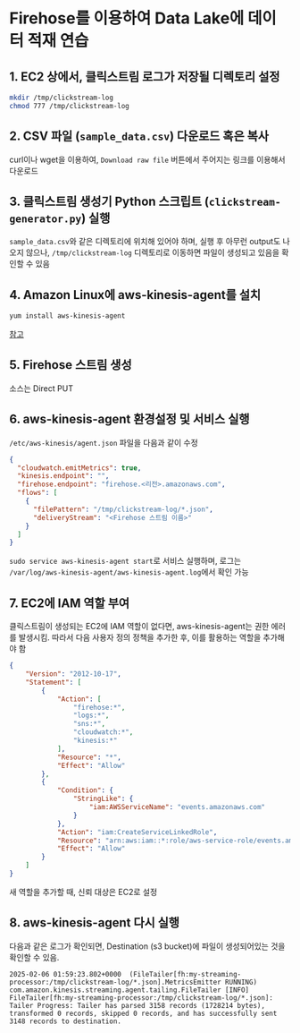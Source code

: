 # Firehose를 이용하여 Data Lake에 데이터 적재 연습

## 1. EC2 상에서, 클릭스트림 로그가 저장될 디렉토리 설정

```sh
mkdir /tmp/clickstream-log
chmod 777 /tmp/clickstream-log
```

## 2. CSV 파일 (`sample_data.csv`) 다운로드 혹은 복사

curl이나 wget을 이용하여, `Download raw file` 버튼에서 주어지는 링크를 이용해서 다운로드

## 3. 클릭스트림 생성기 Python 스크립트 (`clickstream-generator.py`) 실행

`sample_data.csv`와 같은 디렉토리에 위치해 있어야 하며, 실행 후 아무런 output도 나오지 않으나, `/tmp/clickstream-log` 디렉토리로 이동하면 파일이 생성되고 있음을 확인할 수 있음

## 4. Amazon Linux에 aws-kinesis-agent를 설치

```sh
yum install aws-kinesis-agent
```

[참고](https://docs.aws.amazon.com/ko_kr/firehose/latest/dev/download-install.html)

## 5. Firehose 스트림 생성

소스는 Direct PUT

## 6. aws-kinesis-agent 환경설정 및 서비스 실행

`/etc/aws-kinesis/agent.json` 파일을 다음과 같이 수정

```json
{
  "cloudwatch.emitMetrics": true,
  "kinesis.endpoint": "",
  "firehose.endpoint": "firehose.<리전>.amazonaws.com",
  "flows": [
    {
      "filePattern": "/tmp/clickstream-log/*.json",
      "deliveryStream": "<Firehose 스트림 이름>"
    }
  ]
}
```

`sudo service aws-kinesis-agent start`로 서비스 실행하며, 로그는 `/var/log/aws-kinesis-agent/aws-kinesis-agent.log`에서 확인 가능

## 7. EC2에 IAM 역할 부여

클릭스트림이 생성되는 EC2에 IAM 역할이 없다면, aws-kinesis-agent는 권한 에러를 발생시킴. 
따라서 다음 사용자 정의 정책을 추가한 후, 이를 활용하는 역할을 추가해야 함

```json
{
    "Version": "2012-10-17",
    "Statement": [
        {
            "Action": [
                "firehose:*",
                "logs:*",
                "sns:*",
                "cloudwatch:*",
                "kinesis:*"
            ],
            "Resource": "*",
            "Effect": "Allow"
        },
        {
            "Condition": {
                "StringLike": {
                    "iam:AWSServiceName": "events.amazonaws.com"
                }
            },
            "Action": "iam:CreateServiceLinkedRole",
            "Resource": "arn:aws:iam::*:role/aws-service-role/events.amazonaws.com/AWSServiceRoleForCloudWatchEvents*",
            "Effect": "Allow"
        }
    ]
}
```

새 역할을 추가할 때, 신뢰 대상은 EC2로 설정

## 8. aws-kinesis-agent 다시 실행

다음과 같은 로그가 확인되면, Destination (s3 bucket)에 파일이 생성되어있는 것을 확인할 수 있음.

```
2025-02-06 01:59:23.802+0000  (FileTailer[fh:my-streaming-processor:/tmp/clickstream-log/*.json].MetricsEmitter RUNNING) com.amazon.kinesis.streaming.agent.tailing.FileTailer [INFO] FileTailer[fh:my-streaming-processor:/tmp/clickstream-log/*.json]: Tailer Progress: Tailer has parsed 3158 records (1728214 bytes), transformed 0 records, skipped 0 records, and has successfully sent 3148 records to destination.
```
